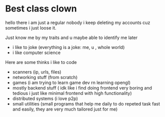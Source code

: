 # Best class clown
hello there i am just a regular nobody i keep deleting my accounts cuz sometimes i just loose it.

Just know me by my traits and u maybe able to identify me later
- i like to joke (everything is a joke: me, u , whole world)
- i like computer science
  
Here are some thinks i like to code
- scanners (ip, urls, files)
- networking stuff (from scratch)
- games (i am trying to learn game dev rn learning opengl)
- mostly backend stuff ( idk like i find doing frontend very boring and tedious i just like minimal frontend with high functionality)
- distributed systems (i love p2p)
- small utilities (small programs that help me daily to do repeted task fast and easily, they are very much tailored just for me)
